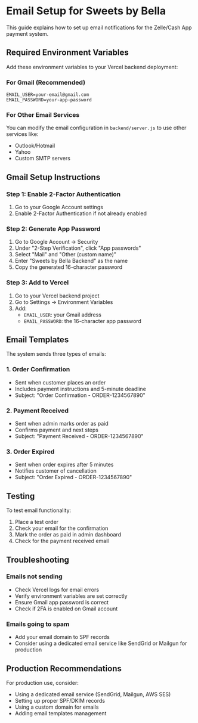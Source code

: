 # Email Setup for Sweets by Bella

This guide explains how to set up email notifications for the Zelle/Cash App payment system.

## Required Environment Variables

Add these environment variables to your Vercel backend deployment:

### For Gmail (Recommended)

```
EMAIL_USER=your-email@gmail.com
EMAIL_PASSWORD=your-app-password
```

### For Other Email Services

You can modify the email configuration in `backend/server.js` to use other services like:

- Outlook/Hotmail
- Yahoo
- Custom SMTP servers

## Gmail Setup Instructions

### Step 1: Enable 2-Factor Authentication

1. Go to your Google Account settings
2. Enable 2-Factor Authentication if not already enabled

### Step 2: Generate App Password

1. Go to Google Account → Security
2. Under "2-Step Verification", click "App passwords"
3. Select "Mail" and "Other (custom name)"
4. Enter "Sweets by Bella Backend" as the name
5. Copy the generated 16-character password

### Step 3: Add to Vercel

1. Go to your Vercel backend project
2. Go to Settings → Environment Variables
3. Add:
   - `EMAIL_USER`: your Gmail address
   - `EMAIL_PASSWORD`: the 16-character app password

## Email Templates

The system sends three types of emails:

### 1. Order Confirmation

- Sent when customer places an order
- Includes payment instructions and 5-minute deadline
- Subject: "Order Confirmation - ORDER-1234567890"

### 2. Payment Received

- Sent when admin marks order as paid
- Confirms payment and next steps
- Subject: "Payment Received - ORDER-1234567890"

### 3. Order Expired

- Sent when order expires after 5 minutes
- Notifies customer of cancellation
- Subject: "Order Expired - ORDER-1234567890"

## Testing

To test email functionality:

1. Place a test order
2. Check your email for the confirmation
3. Mark the order as paid in admin dashboard
4. Check for the payment received email

## Troubleshooting

### Emails not sending

- Check Vercel logs for email errors
- Verify environment variables are set correctly
- Ensure Gmail app password is correct
- Check if 2FA is enabled on Gmail account

### Emails going to spam

- Add your email domain to SPF records
- Consider using a dedicated email service like SendGrid or Mailgun for production

## Production Recommendations

For production use, consider:

- Using a dedicated email service (SendGrid, Mailgun, AWS SES)
- Setting up proper SPF/DKIM records
- Using a custom domain for emails
- Adding email templates management
